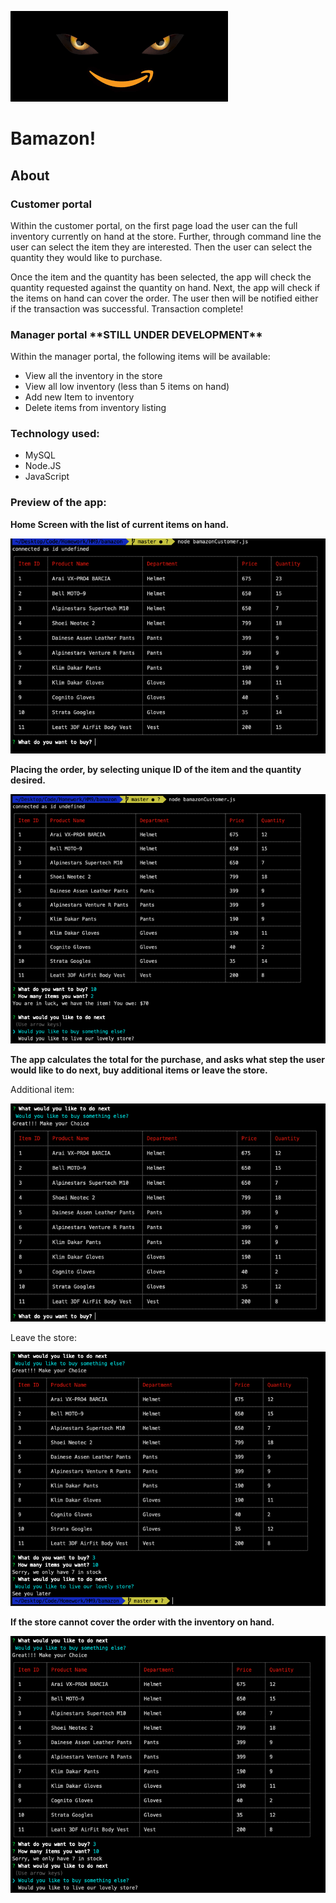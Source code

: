 ![logo](images/bamazon.png)

<h1>Bamazon! </h1>

<h2>About</h2>

<h3>Customer portal</h3>
Within the customer portal, on the first page load the user can the full inventory currently on hand at the store. Further, through command line the user can select the item they are interested. Then the user can select the quantity they would like to purchase.  

Once the item and the quantity has been selected, the app will check the quantity requested against the quantity on hand. Next, the app will check if the items on hand can cover the order. The user then will be notified either if the transaction was successful. 
Transaction complete!

<h3> Manager portal **STILL UNDER DEVELOPMENT** </h3>
Within the manager portal, the following items will be available:

* View all the inventory in the store 
* View all low inventory (less than 5 items on hand)
* Add new Item to inventory 
* Delete items from inventory listing

<h3>Technology used: </h3>

* MySQL
* Node.JS
* JavaScript



<h3>Preview of the app:</h3>

**Home Screen with the list of current items on hand.**

![home-screen](images/home_screen.png)

**Placing the order, by selecting unique ID of the item and the quantity desired.**

![purchase](images/purchase_made.png)

**The app calculates the total for the purchase, and asks what step the user would like to do next, buy additional items or leave the store.**

Additional item:

![purchase](images/additional_purchase.png)

Leave the store:

![exit](images/exit.png)

**If the store cannot cover the order with the inventory on hand.**

![not_so_much](images/not_so_much.png)